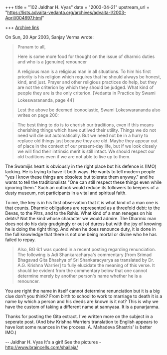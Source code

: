 +++
title = "102 Jaldhar H. Vyas"
date = "2003-04-21"
upstream_url = "https://lists.advaita-vedanta.org/archives/advaita-l/2003-April/004697.html"

+++
[Archive link](https://lists.advaita-vedanta.org/archives/advaita-l/2003-April/004697.html)

On Sun, 20 Apr 2003, Sanjay Verma wrote:

>
> Pranam to all,
>
> Here is some more food for thought on the issue of dharmic duties and
> who is a [genuine] renouncer
>
> A religious man is a religious man in all situations. To him his first
> priority is his religion which requires that he should always be honest,
> kind, and just. Prayer and other religious practices do help, but they
> are not the criterion by which they should be judged. What kind of
> people they are is the only criterion. [Vedanta in Practice by Swami
> Lokeswarananda, page 44]
>
> Lest the above be deemed iconoclastic, Swami Lokeswarananda also writes
> on page 200:

> The best thing to do is to cherish our traditions, even if this means
> cherishing things which have outlived their utility. Things we do not
> need will die out automatically. But we need not be in a hurry to
> replace old things just because they are old. Maybe they appear out of
> place in the context of our present-day life, but if we look closely we
> will find their intrinsic merit is still intact. We should respect our
> old traditions even if we are not able to live up to them.
>

The Swamijis heart is obviously in the right place but his defence is
(IMO) lacking.  He is trying to have it both ways.  He wants to tell
modern people "yes I know these things are obsolete but tolerate them anyway."
and he wants to tell the traditionalists "One can still respect these
things even while ignoring them."  Such an outlook would reduce its followers
to keepers of a dusty museum, not participants in a vital and spiritual
faith.

To me, the key is in his first observation that it is what kind of a man
one is that counts.  Dharmic obligations are represented as a threefold
debt: to the Devas, to the Pitrs, and to the Rshis.  What kind of a man
reneges on his debts?  Not the kind whose character we would admire.  The
Dharmic man does not do his duty grudgingly or out of duress but with the
joy of knowing he is doing the right thing.  And when he does renounce
duty, it is done in the full knowledge that there is not one being
mortal or divine who he has failed to repay.

>
>
> Also, BG 6:1 was quoted in a recent posting regarding renunciation. The
> following is Adi Shankaracharya's commentary [from Srimad Bhagavad Gita
> Bhashya of Sri Shankaracyarya as translated by Dr. A.G. Krishna Warrier]
> to fully elucidate the meaning of this verse. It should be evident from
> the commentary below that one cannot determine merely by another
> person's name whether he is a renouncer.
>

You are right the name in itself cannot determine renunciation but it is a
big clue don't you think?  From birth to school to work to marriage to
death it is a name by which a person and his deeds are known is it not?
This is why we have the custom of taking a different name at sannyasa. It
is a punarjanma.

Thanks for posting the Gita extract.  I've written more on the subject in
a seperate post. (And btw Krishna Warriers translation to English appears
to have lost some nuances in the process.  A. Mahadeva Shastris' is better
IMO.)


--
Jaldhar H. Vyas <jaldhar at braincells.com>
It's a girl! See the pictures - http://www.braincells.com/shailaja/

